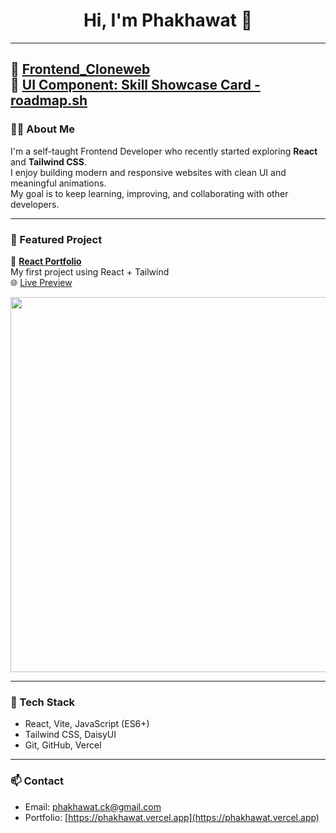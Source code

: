 <h1 align="center">Hi, I'm Phakhawat 👋</h1>




---
🚀 **[Frontend_Cloneweb](https://github.com/phakhawat-ck/Frontend_cloneweb)**  
🚀 **[UI Component: Skill Showcase Card - roadmap.sh](https://github.com/phakhawat-ck/roadmap.sh-section)**  
---

### 🧑‍💻 About Me

I'm a self-taught Frontend Developer who recently started exploring **React** and **Tailwind CSS**.  
I enjoy building modern and responsive websites with clean UI and meaningful animations.  
My goal is to keep learning, improving, and collaborating with other developers.

---

### 📌 Featured Project

🚀 **[React Portfolio](https://github.com/phakhawat-ck/React_port)**  
My first project using React + Tailwind  
🌐 [Live Preview](https://phakhawat.vercel.app/)

<img src="./React_port/Overview/mac/phakhawat.vercel.app_-front.png" width="600"/>

---

### 🧰 Tech Stack

- React, Vite, JavaScript (ES6+)
- Tailwind CSS, DaisyUI
- Git, GitHub, Vercel

---

### 📫 Contact

- Email: phakhawat.ck@gmail.com 
- Portfolio: [https://phakhawat.vercel.app](https://phakhawat.vercel.app)


